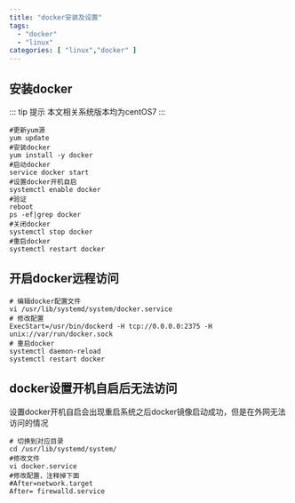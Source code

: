```yaml
---
title: "docker安装及设置"
tags:
  - "docker"
  - "linux"
categories: [ "linux","docker" ]
---
```


## 安装docker

::: tip 提示
本文相关系统版本均为centOS7
:::

```shell
#更新yum源
yum update
#安装docker
yum install -y docker
#启动docker
service docker start
#设置docker开机自启
systemctl enable docker
#验证
reboot
ps -ef|grep docker
#关闭docker
systemctl stop docker
#重启docker
systemctl restart docker
```

## 开启docker远程访问

```shell
# 编辑docker配置文件
vi /usr/lib/systemd/system/docker.service
# 修改配置
ExecStart=/usr/bin/dockerd -H tcp://0.0.0.0:2375 -H unix://var/run/docker.sock 
# 重启docker
systemctl daemon-reload
systemctl restart docker
```

## docker设置开机自启后无法访问

设置docker开机自启会出现重启系统之后docker镜像启动成功，但是在外网无法访问的情况

```shell
# 切换到对应目录
cd /usr/lib/systemd/system/
#修改文件
vi docker.service
#修改配置，注释掉下面
#After=network.target
After= firewalld.service
```